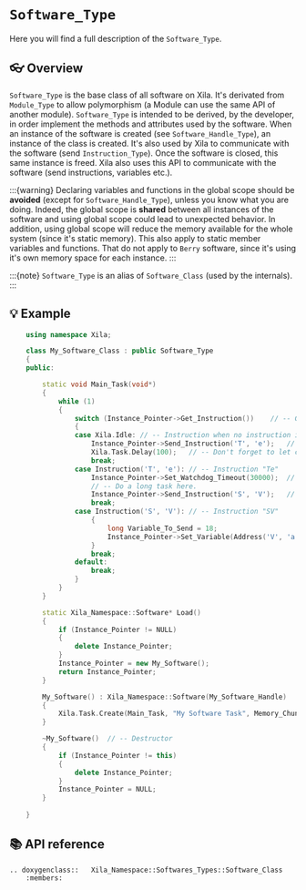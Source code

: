 # `Software_Type`

Here you will find a full description of the `Software_Type`.

## 👓 Overview

`Software_Type` is the base class of all software on Xila. It's derivated from `Module_Type` to allow polymorphism (a Module can use the same API of another module). `Software_Type` is intended to be derived, by the developer, in order implement the methods and attributes used by the software. When an instance of the software is created (see `Software_Handle_Type`), an instance of the class is created. It's also used by Xila to communicate with the software (send `Instruction_Type`). Once the software is closed, this same instance is freed. Xila also uses this API to communicate with the software (send instructions, variables etc.).

:::{warning}
Declaring variables and functions in the global scope should be **avoided** (except for `Software_Handle_Type`), unless you know what you are doing. Indeed, the global scope is **shared** between all instances of the software and using global scope could lead to unexpected behavior. In addition, using global scope will reduce the memory available for the whole system (since it's static memory). This also apply to static member variables and functions. That do not apply to `Berry` software, since it's using it's own memory space for each instance. 
:::

:::{note}
`Software_Type` is an alias of `Software_Class` (used by the internals).
:::

## 💡 Example

```cpp
    using namespace Xila;

    class My_Software_Class : public Software_Type
    {
    public:

        static void Main_Task(void*)
        {
            while (1)
            {
                switch (Instance_Pointer->Get_Instruction())    // -- Get instruction from the instruction queue.
                {
                case Xila.Idle: // -- Instruction when no instruction is available.
                    Instance_Pointer->Send_Instruction('T', 'e');   // -- Send the instruction "Te" to the instruction queue.
                    Xila.Task.Delay(100);   // -- Don't forget to let compute time to other software.
                    break;
                case Instruction('T', 'e'): // -- Instruction "Te"
                    Instance_Pointer->Set_Watchdog_Timeout(30000);  // -- Set watchdog timeout to maximum (30 seconds), will automatically reset to 5 seconds when delay is called.
                    // -- Do a long task here.
                    Instance_Pointer->Send_Instruction('S', 'V');   // -- Send the instruction "SV" to the instruction queue.
                    break;
                case Instruction('S', 'V'): // -- Instruction "SV"
                    {
                        long Variable_To_Send = 18;
                        Instance_Pointer->Set_Variable(Address('V', 'a'), Xila.Variable_Long, &Variable_To_Send);    // -- Set a long variable at the address "Va" with the value 18.
                    }
                    break;
                default:
                    break;
                }
            }
        }

        static Xila_Namespace::Software* Load()
        {
            if (Instance_Pointer != NULL)
            {
                delete Instance_Pointer;
            }
            Instance_Pointer = new My_Software();
            return Instance_Pointer;
        }

        My_Software() : Xila_Namespace::Software(My_Software_Handle)    // -- Constructor
        {
            Xila.Task.Create(Main_Task, "My Software Task", Memory_Chunk(4), NULL, &Task_Handle);
        }

        ~My_Software()  // -- Destructor
        {
            if (Instance_Pointer != this)
            {
                delete Instance_Pointer;
            }
            Instance_Pointer = NULL;
        }
       
    }
```

## 📚 API reference

```{eval-rst}
.. doxygenclass::   Xila_Namespace::Softwares_Types::Software_Class
    :members:
```
